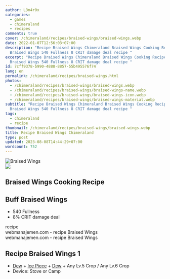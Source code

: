 ```yaml
---
author: L3n4r0x
categories:
  - games
  - chimeraland
  - recipes
comments: true
cover: /chimeraland/recipes/braised-wings/braised-wings.webp
date: 2022-01-07T12:56:03+07:00
description: "Recipe Braised Wings Chimeraland Braised Wings Cooking Recipe Buff
  Braised Wings 540 Fullness 8 CRIT damage deal recipe "
excerpt: "Recipe Braised Wings Chimeraland Braised Wings Cooking Recipe Buff
  Braised Wings 540 Fullness 8 CRIT damage deal recipe "
id: 7cff9378-b990-4888-8857-55b495576f74
lang: en
permalink: /chimeraland/recipes/braised-wings.html
photos:
  - /chimeraland/recipes/braised-wings/braised-wings.webp
  - /chimeraland/recipes/braised-wings/braised-wings-name.webp
  - /chimeraland/recipes/braised-wings/braised-wings-icon.webp
  - /chimeraland/recipes/braised-wings/braised-wings-material.webp
subtitle: "Recipe Braised Wings Chimeraland Braised Wings Cooking Recipe Buff
  Braised Wings 540 Fullness 8 CRIT damage deal recipe "
tags:
  - chimeraland
  - recipe
thumbnail: /chimeraland/recipes/braised-wings/braised-wings.webp
title: Recipe Braised Wings Chimeraland
type: post
updated: 2023-08-08T14:44:29+07:00
wordcount: 752
---
```


<link
  rel="stylesheet"
  href="https://rawcdn.githack.com/dimaslanjaka/Web-Manajemen/870a349/css/bootstrap-5-3-0-alpha3-wrapper.css"
/>
<section id="bootstrap-wrapper">
  <div data-bs-theme="dark">
    <div class="card mb-2">
      <div class="card-body">
        <div class="row g-0">
          <div class="col-sm-4 position-relative mb-2">
            <img
              src="https://www.webmanajemen.com/chimeraland/recipes/braised-wings/braised-wings-material.webp"
              class="card-img fit-cover w-100 h-100"
              alt="Braised Wings"
              data-fancybox="true"
            />
          </div>
          <div class="col-sm-8 mb-2">
            <div class="card-body">
              <div class="d-flex flex-row align-items-center mb-3">
                <img
                  class="d-inline-block me-2"
                  src="https://www.webmanajemen.com/chimeraland/recipes/braised-wings/braised-wings-icon.webp"
                  width="auto"
                  height="auto"
                  style="vertical-align: middle"
                />
                <h2 class="fs-5">Braised Wings Cooking Recipe</h2>
              </div>
              <h2 class="card-title fs-5">Buff Braised Wings</h2>
              <div class="card-text">
                <ul>
                  <li>540 Fullness</li>
                  <li>8% CRIT damage deal</li>
                </ul>
              </div>
              <span class="badge rounded-pill">recipe</span>
            </div>
            <div class="card-footer text-end text-muted mt-auto">
              webmanajemen.com - recipe Braised Wings
            </div>
          </div>
        </div>
      </div>
      <div class="card-footer text-end text-muted">
        webmanajemen.com - recipe Braised Wings
      </div>
    </div>
    <div class="row mb-2">
      <div class="col-12 col-lg-6 recipe-item mb-2">
        <div class="card">
          <div class="card-body">
            <h2 class="card-title fs-5">Recipe Braised Wings 1</h2>
            <div class="card-text">
              <ul>
                <li>
                  <a
                    class="text-decoration-none text-primary"
                    href="/chimeraland/materials/dew.html"
                    >Dew</a
                  ><span> + </span
                  ><a
                    class="text-decoration-none text-primary"
                    href="/chimeraland/materials/ice-piece.html"
                    >Ice Piece</a
                  ><span> + </span
                  ><a
                    class="text-decoration-none text-primary"
                    href="/chimeraland/materials/dew.html"
                    >Dew</a
                  ><span> + </span>Any Lv.5 Crop<span> / </span>Any Lv.6 Crop
                </li>
                <li>Device: Stove or Camp</li>
              </ul>
            </div>
          </div>
        </div>
      </div>
    </div>
  </div>
</section>